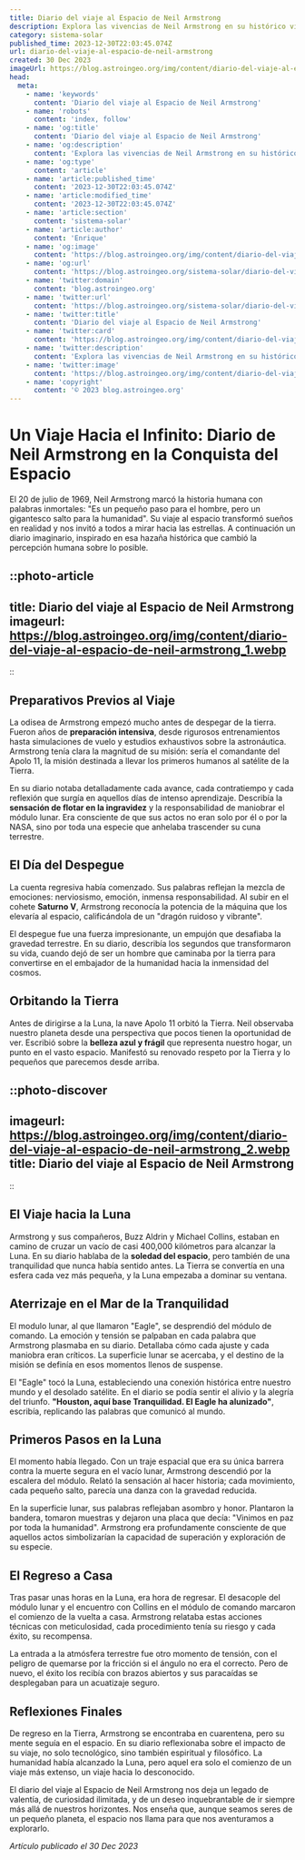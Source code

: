 ```yaml
---
title: Diario del viaje al Espacio de Neil Armstrong
description: Explora las vivencias de Neil Armstrong en su histórico viaje al espacio con detalles íntimos de la misión Apollo 11 y su pisada lunar.
category: sistema-solar
published_time: 2023-12-30T22:03:45.074Z
url: diario-del-viaje-al-espacio-de-neil-armstrong
created: 30 Dec 2023
imageUrl: https://blog.astroingeo.org/img/content/diario-del-viaje-al-espacio-de-neil-armstrong_1.webp
head:
  meta:
    - name: 'keywords'
      content: 'Diario del viaje al Espacio de Neil Armstrong'
    - name: 'robots'
      content: 'index, follow'
    - name: 'og:title'
      content: 'Diario del viaje al Espacio de Neil Armstrong'
    - name: 'og:description'
      content: 'Explora las vivencias de Neil Armstrong en su histórico viaje al espacio con detalles íntimos de la misión Apollo 11 y su pisada lunar.'
    - name: 'og:type'
      content: 'article'
    - name: 'article:published_time'
      content: '2023-12-30T22:03:45.074Z'
    - name: 'article:modified_time'
      content: '2023-12-30T22:03:45.074Z'
    - name: 'article:section'
      content: 'sistema-solar'
    - name: 'article:author'
      content: 'Enrique'
    - name: 'og:image'
      content: 'https://blog.astroingeo.org/img/content/diario-del-viaje-al-espacio-de-neil-armstrong_1.webp'
    - name: 'og:url'
      content: 'https://blog.astroingeo.org/sistema-solar/diario-del-viaje-al-espacio-de-neil-armstrong'
    - name: 'twitter:domain'
      content: 'blog.astroingeo.org'
    - name: 'twitter:url'
      content: 'https://blog.astroingeo.org/sistema-solar/diario-del-viaje-al-espacio-de-neil-armstrong'
    - name: 'twitter:title'
      content: 'Diario del viaje al Espacio de Neil Armstrong'
    - name: 'twitter:card'
      content: 'https://blog.astroingeo.org/img/content/diario-del-viaje-al-espacio-de-neil-armstrong_1.webp'
    - name: 'twitter:description'
      content: 'Explora las vivencias de Neil Armstrong en su histórico viaje al espacio con detalles íntimos de la misión Apollo 11 y su pisada lunar.'
    - name: 'twitter:image'
      content: 'https://blog.astroingeo.org/img/content/diario-del-viaje-al-espacio-de-neil-armstrong_1.webp'
    - name: 'copyright'
      content: '© 2023 blog.astroingeo.org'
---
```

# Un Viaje Hacia el Infinito: Diario de Neil Armstrong en la Conquista del Espacio

El 20 de julio de 1969, Neil Armstrong marcó la historia humana con palabras inmortales: "Es un pequeño paso para el hombre, pero un gigantesco salto para la humanidad". Su viaje al espacio transformó sueños en realidad y nos invitó a todos a mirar hacia las estrellas. A continuación un diario imaginario, inspirado en esa hazaña histórica que cambió la percepción humana sobre lo posible.

::photo-article
---
title: Diario del viaje al Espacio de Neil Armstrong
imageurl: https://blog.astroingeo.org/img/content/diario-del-viaje-al-espacio-de-neil-armstrong_1.webp
---
::

## Preparativos Previos al Viaje

La odisea de Armstrong empezó mucho antes de despegar de la tierra. Fueron años de **preparación intensiva**, desde rigurosos entrenamientos hasta simulaciones de vuelo y estudios exhaustivos sobre la astronáutica. Armstrong tenía clara la magnitud de su misión: sería el comandante del Apolo 11, la misión destinada a llevar los primeros humanos al satélite de la Tierra. 

En su diario notaba detalladamente cada avance, cada contratiempo y cada reflexión que surgía en aquellos días de intenso aprendizaje. Describía la **sensación de flotar en la ingravidez** y la responsabilidad de maniobrar el módulo lunar. Era consciente de que sus actos no eran solo por él o por la NASA, sino por toda una especie que anhelaba trascender su cuna terrestre.

## El Día del Despegue

La cuenta regresiva había comenzado. Sus palabras reflejan la mezcla de emociones: nerviosismo, emoción, inmensa responsabilidad. Al subir en el cohete **Saturno V**, Armstrong reconocía la potencia de la máquina que los elevaría al espacio, calificándola de un "dragón ruidoso y vibrante". 

El despegue fue una fuerza impresionante, un empujón que desafiaba la gravedad terrestre. En su diario, describía los segundos que transformaron su vida, cuando dejó de ser un hombre que caminaba por la tierra para convertirse en el embajador de la humanidad hacia la inmensidad del cosmos.

## Orbitando la Tierra

Antes de dirigirse a la Luna, la nave Apolo 11 orbitó la Tierra. Neil observaba nuestro planeta desde una perspectiva que pocos tienen la oportunidad de ver. Escribió sobre la **belleza azul y frágil** que representa nuestro hogar, un punto en el vasto espacio. Manifestó su renovado respeto por la Tierra y lo pequeños que parecemos desde arriba.


::photo-discover
---
imageurl: https://blog.astroingeo.org/img/content/diario-del-viaje-al-espacio-de-neil-armstrong_2.webp
title: Diario del viaje al Espacio de Neil Armstrong
---
::

## El Viaje hacia la Luna

Armstrong y sus compañeros, Buzz Aldrin y Michael Collins, estaban en camino de cruzar un vacío de casi 400,000 kilómetros para alcanzar la Luna. En su diario hablaba de la **soledad del espacio**, pero también de una tranquilidad que nunca había sentido antes. La Tierra se convertía en una esfera cada vez más pequeña, y la Luna empezaba a dominar su ventana.

## Aterrizaje en el Mar de la Tranquilidad

El modulo lunar, al que llamaron "Eagle", se desprendió del módulo de comando. La emoción y tensión se palpaban en cada palabra que Armstrong plasmaba en su diario. Detallaba cómo cada ajuste y cada maniobra eran críticos. La superficie lunar se acercaba, y el destino de la misión se definía en esos momentos llenos de suspense.

El "Eagle" tocó la Luna, estableciendo una conexión histórica entre nuestro mundo y el desolado satélite. En el diario se podía sentir el alivio y la alegría del triunfo. **"Houston, aquí base Tranquilidad. El Eagle ha alunizado"**, escribía, replicando las palabras que comunicó al mundo. 

## Primeros Pasos en la Luna

El momento había llegado. Con un traje espacial que era su única barrera contra la muerte segura en el vacío lunar, Armstrong descendió por la escalera del módulo. Relató la sensación al hacer historia; cada movimiento, cada pequeño salto, parecía una danza con la gravedad reducida.

En la superficie lunar, sus palabras reflejaban asombro y honor. Plantaron la bandera, tomaron muestras y dejaron una placa que decía: "Vinimos en paz por toda la humanidad". Armstrong era profundamente consciente de que aquellos actos simbolizarían la capacidad de superación y exploración de su especie.

## El Regreso a Casa

Tras pasar unas horas en la Luna, era hora de regresar. El desacople del módulo lunar y el encuentro con Collins en el módulo de comando marcaron el comienzo de la vuelta a casa. Armstrong relataba estas acciones técnicas con meticulosidad, cada procedimiento tenía su riesgo y cada éxito, su recompensa.

La entrada a la atmósfera terrestre fue otro momento de tensión, con el peligro de quemarse por la fricción si el ángulo no era el correcto. Pero de nuevo, el éxito los recibía con brazos abiertos y sus paracaídas se desplegaban para un acuatizaje seguro.

## Reflexiones Finales

De regreso en la Tierra, Armstrong se encontraba en cuarentena, pero su mente seguía en el espacio. En su diario reflexionaba sobre el impacto de su viaje, no solo tecnológico, sino también espiritual y filosófico. La humanidad había alcanzado la Luna, pero aquel era solo el comienzo de un viaje más extenso, un viaje hacia lo desconocido.

El diario del viaje al Espacio de Neil Armstrong nos deja un legado de valentía, de curiosidad ilimitada, y de un deseo inquebrantable de ir siempre más allá de nuestros horizontes. Nos enseña que, aunque seamos seres de un pequeño planeta, el espacio nos llama para que nos aventuramos a explorarlo.

_Artículo publicado el 30 Dec 2023_